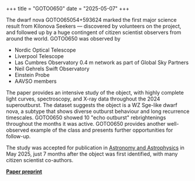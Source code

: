 +++
title = "GOTO0650"
date = "2025-05-07"
+++

The dwarf nova GOTO065054+593624 marked the first major science result from Kilonova Seekers — discovered by volunteers
on the project, and followed up by a huge contingent of citizen scientist observers from around the world. GOTO0650 was observed by
* Nordic Optical Telescope
* Liverpool Telescope
* Las Cumbres Observatory 0.4 m network as part of Global Sky Partners
* Neil Gehrels Swift Observatory
* Einstein Probe
* AAVSO members

The paper provides an intensive study of the object, with highly complete light curves, spectroscopy, and X-ray data throughout
the 2024 superoutburst. The dataset suggests the object is a WZ Sge-like dwarf nova, a subtype that shows diverse outburst behaviour
and long recurrence timescales. GOTO0650 showed 10 "echo outburst" rebrightenings throughout the months it was active.
GOTO0650 provides another well-observed example of the class and presents further opportunities for follow-up.

The study was accepted for publication in [Astronomy and Astrophysics](https://aanda.org) in May 2025, just 7 months
after the object was first identified, with many citizen scientist co-authors.

**[Paper preprint](https://arxiv.org/abs/2501.11524)**